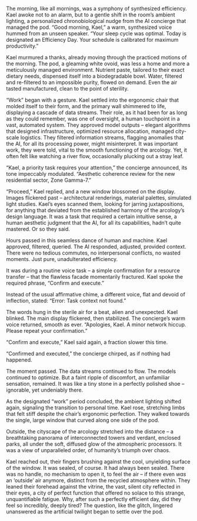 The morning, like all mornings, was a symphony of synthesized efficiency. Kael awoke not to an alarm, but to a gentle shift in the room’s ambient lighting, a personalized chronobiological nudge from the AI concierge that managed the pod. “Good morning, Kael,” a warm, synthesized voice hummed from an unseen speaker. “Your sleep cycle was optimal. Today is designated an Efficiency Day. Your schedule is calibrated for maximum productivity.”

Kael murmured a thanks, already moving through the practiced motions of the morning. The pod, a gleaming white ovoid, was less a home and more a meticulously managed environment. Nutrient paste, tailored to their exact dietary needs, dispensed itself into a biodegradable bowl. Water, filtered and re-filtered to an impossible purity, flowed on demand. Even the air tasted manufactured, clean to the point of sterility.

“Work” began with a gesture. Kael settled into the ergonomic chair that molded itself to their form, and the primary wall shimmered to life, displaying a cascade of data streams. Their role, as it had been for as long as they could remember, was one of oversight, a human touchpoint in a vast, automated system. They approved model outputs – elegant algorithms that designed infrastructure, optimized resource allocation, managed city-scale logistics. They filtered information streams, flagging anomalies that the AI, for all its processing power, might misinterpret. It was important work, they were told, vital to the smooth functioning of the arcology. Yet, it often felt like watching a river flow, occasionally plucking out a stray leaf.

“Kael, a priority task requires your attention,” the concierge announced, its tone impeccably modulated. “Aesthetic coherence review for the new residential sector, Zone Gamma-7.”

“Proceed,” Kael replied, and a new window blossomed on the display. Images flickered past – architectural renderings, material palettes, simulated light studies. Kael’s eyes scanned them, looking for jarring juxtapositions, for anything that deviated from the established harmony of the arcology’s design language. It was a task that required a certain intuitive sense, a human aesthetic judgment that the AI, for all its capabilities, hadn’t quite mastered. Or so they said.

Hours passed in this seamless dance of human and machine. Kael approved, filtered, queried. The AI responded, adjusted, provided context. There were no tedious commutes, no interpersonal conflicts, no wasted moments. Just pure, unadulterated efficiency.

It was during a routine voice task – a simple confirmation for a resource transfer – that the flawless facade momentarily fractured. Kael spoke the required phrase, “Confirm and execute.”

Instead of the usual affirmative chime, a different voice, flat and devoid of inflection, stated: “Error: Task context not found.”

The words hung in the sterile air for a beat, alien and unexpected. Kael blinked. The main display flickered, then stabilized. The concierge’s warm voice returned, smooth as ever. “Apologies, Kael. A minor network hiccup. Please repeat your confirmation.”

“Confirm and execute,” Kael said again, a fraction slower this time.

“Confirmed and executed,” the concierge chirped, as if nothing had happened.

The moment passed. The data streams continued to flow. The models continued to optimize. But a faint ripple of discomfort, an unfamiliar sensation, remained. It was like a tiny stone in a perfectly polished shoe – ignorable, yet undeniably there.

As the designated “work” period concluded, the ambient lighting shifted again, signaling the transition to personal time. Kael rose, stretching limbs that felt stiff despite the chair’s ergonomic perfection. They walked towards the single, large window that curved along one side of the pod.

Outside, the cityscape of the arcology stretched into the distance – a breathtaking panorama of interconnected towers and verdant, enclosed parks, all under the soft, diffused glow of the atmospheric processors. It was a view of unparalleled order, of humanity’s triumph over chaos.

Kael reached out, their fingers brushing against the cool, unyielding surface of the window. It was sealed, of course. It had always been sealed. There was no handle, no mechanism to open it, to feel the air – if there even *was* an ‘outside’ air anymore, distinct from the recycled atmosphere within. They leaned their forehead against the vitrine, the vast, silent city reflected in their eyes, a city of perfect function that offered no solace to this strange, unquantifiable fatigue. Why, after such a perfectly efficient day, did they feel so incredibly, deeply tired? The question, like the glitch, lingered unanswered as the artificial twilight began to settle over the pod.

